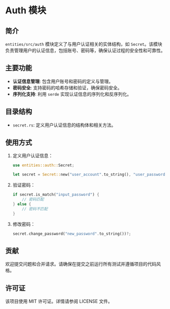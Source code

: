 # Auth 模块

## 简介

`entities/src/auth` 模块定义了与用户认证相关的实体结构，如 `Secret`。该模块负责管理用户的认证信息，包括账号、密码等，确保认证过程的安全性和可靠性。

## 主要功能

- **认证信息管理**: 包含用户账号和密码的定义与管理。
- **密码安全**: 支持密码的哈希存储和验证，确保密码安全。
- **序列化支持**: 利用 `serde` 实现认证信息的序列化和反序列化。

## 目录结构

- `secret.rs`: 定义用户认证信息的结构体和相关方法。

## 使用方式

1. 定义用户认证信息：
    ```rust
    use entities::auth::Secret;

    let secret = Secret::new("user_account".to_string(), "user_password".to_string())?;
    ```

2. 验证密码：
    ```rust
    if secret.is_match("input_password") {
        // 密码匹配
    } else {
        // 密码不匹配
    }
    ```

3. 修改密码：
    ```rust
    secret.change_password("new_password".to_string())?;
    ```

## 贡献

欢迎提交问题和合并请求。请确保在提交之前运行所有测试并遵循项目的代码风格。

## 许可证

该项目使用 MIT 许可证。详情请参阅 LICENSE 文件。 